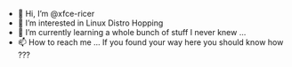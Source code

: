 - 👋 Hi, I’m @xfce-ricer
- 👀 I’m interested in Linux Distro Hopping
- 🌱 I’m currently learning a whole bunch of stuff I never knew ...
- 📫 How to reach me ... If you found your way here you should know how ???  

<!---
xfce-ricer/xfce-ricer is a ✨ special ✨ repository because its `README.md` (this file) appears on your GitHub profile.
You can click the Preview link to take a look at your changes.
--->
